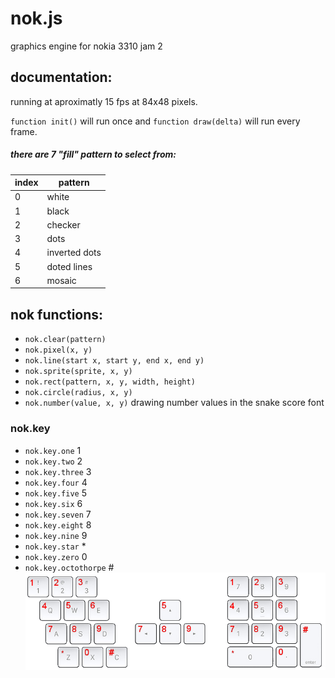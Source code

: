 # nok.js
graphics engine for nokia 3310 jam 2

## documentation:
running at aproximatly 15 fps at 84x48 pixels.

`function init()` will run once and `function draw(delta)` will run every frame.

##### there are 7 "fill" pattern to select from:
|index| pattern|
|--|--|
|0|white|
|1|black|
|2|checker|
|3|dots|
|4|inverted dots|
|5|doted lines|
|6|mosaic|

## nok functions:
  * `nok.clear(pattern)`
  * `nok.pixel(x, y)`
  * `nok.line(start x, start y, end x, end y)`
  * `nok.sprite(sprite, x, y)`
  * `nok.rect(pattern, x, y, width, height)`
  * `nok.circle(radius, x, y)`
  * `nok.number(value, x, y)` drawing number values in the snake score font
  
 
 ### nok.key
  * `nok.key.one` 1
  * `nok.key.two` 2 
  * `nok.key.three` 3 
  * `nok.key.four` 4 
  * `nok.key.five` 5
  * `nok.key.six` 6 
  * `nok.key.seven` 7 
  * `nok.key.eight` 8 
  * `nok.key.nine` 9 
  * `nok.key.star` * 
  * `nok.key.zero` 0 
  * `nok.key.octothorpe` # 
 ![button map](/buttons.png)
